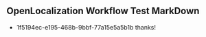 ## OpenLocalization Workflow Test MarkDown
* 1f5194ec-e195-468b-9bbf-77a15e5a5b1b thanks!

<!--HONumber=Sep16_HO1-->


